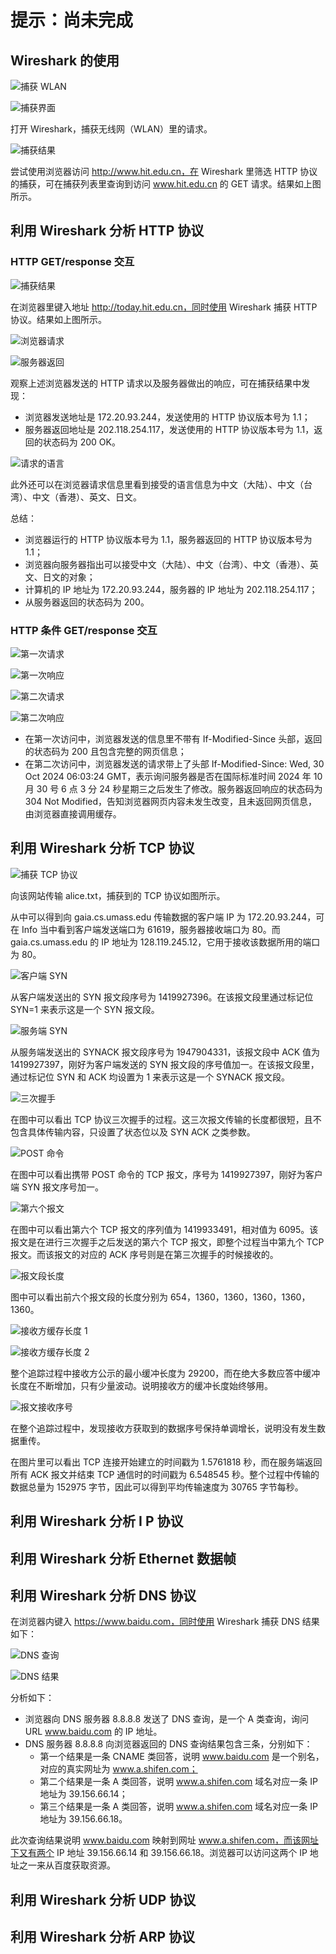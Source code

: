 # 提示：尚未完成

## Wireshark 的使用

![捕获 WLAN](./images/1-capture.png)

![捕获界面](./images/1-tools.png)

打开 Wireshark，捕获无线网（WLAN）里的请求。

![捕获结果](./images/1-homepage.png)

尝试使用浏览器访问 http://www.hit.edu.cn，在 Wireshark 里筛选 HTTP 协议的捕获，可在捕获列表里查询到访问 www.hit.edu.cn 的 GET 请求。结果如上图所示。

## 利用 Wireshark 分析 HTTP 协议

### HTTP GET/response 交互

![捕获结果](./images/2-today.png)

在浏览器里键入地址 http://today.hit.edu.cn，同时使用 Wireshark 捕获 HTTP 协议。结果如上图所示。

![浏览器请求](./images/2-request.png)

![服务器返回](./images/2-response.png)

观察上述浏览器发送的 HTTP 请求以及服务器做出的响应，可在捕获结果中发现：

- 浏览器发送地址是 172.20.93.244，发送使用的 HTTP 协议版本号为 1.1；
- 服务器返回地址是 202.118.254.117，发送使用的 HTTP 协议版本号为 1.1，返回的状态码为 200 OK。

![请求的语言](./images/2-language.png)

此外还可以在浏览器请求信息里看到接受的语言信息为中文（大陆）、中文（台湾）、中文（香港）、英文、日文。

总结：

- 浏览器运行的 HTTP 协议版本号为 1.1，服务器返回的 HTTP 协议版本号为 1.1；
- 浏览器向服务器指出可以接受中文（大陆）、中文（台湾）、中文（香港）、英文、日文的对象；
- 计算机的 IP 地址为 172.20.93.244，服务器的 IP 地址为 202.118.254.117；
- 从服务器返回的状态码为 200。

### HTTP 条件 GET/response 交互

![第一次请求](./images/2-request-1.png)

![第一次响应](./images/2-response-1.png)

![第二次请求](./images/2-request-2.png)

![第二次响应](./images/2-response-2.png)

- 在第一次访问中，浏览器发送的信息里不带有 If-Modified-Since 头部，返回的状态码为 200 且包含完整的网页信息；
- 在第二次访问中，浏览器发送的请求带上了头部 If-Modified-Since: Wed, 30 Oct 2024 06:03:24 GMT，表示询问服务器是否在国际标准时间 2024 年 10 月 30 号 6 点 3 分 24 秒星期三之后发生了修改。服务器返回响应的状态码为 304 Not Modified，告知浏览器网页内容未发生改变，且未返回网页信息，由浏览器直接调用缓存。

## 利用 Wireshark 分析 TCP 协议

![捕获 TCP 协议](./images/3-tcp.png)

向该网站传输 alice.txt，捕获到的 TCP 协议如图所示。

从中可以得到向 gaia.cs.umass.edu 传输数据的客户端 IP 为 172.20.93.244，可在 Info 当中看到客户端发送端口为 61619，服务器接收端口为 80。而 gaia.cs.umass.edu 的 IP 地址为 128.119.245.12，它用于接收该数据所用的端口为 80。

![客户端 SYN](./images/3-client-syn.png)

从客户端发送出的 SYN 报文段序号为 1419927396。在该报文段里通过标记位 SYN=1 来表示这是一个 SYN 报文段。

![服务端 SYN](./images/3-server-syn.png)

从服务端发送出的 SYNACK 报文段序号为 1947904331，该报文段中 ACK 值为 1419927397，刚好为客户端发送的 SYN 报文段的序号值加一。在该报文段里，通过标记位 SYN 和 ACK 均设置为 1 来表示这是一个 SYNACK 报文段。

![三次握手](./images//3-tcp-3.png)

在图中可以看出 TCP 协议三次握手的过程。这三次报文传输的长度都很短，且不包含具体传输内容，只设置了状态位以及 SYN ACK 之类参数。

![POST 命令](./images/3-post.png)

在图中可以看出携带 POST 命令的 TCP 报文，序号为 1419927397，刚好为客户端 SYN 报文序号加一。

![第六个报文](./images/3-sixth-tcp.png)

在图中可以看出第六个 TCP 报文的序列值为 1419933491，相对值为 6095。该报文是在进行三次握手之后发送的第六个 TCP 报文，即整个过程当中第九个 TCP 报文。而该报文的对应的 ACK 序号则是在第三次握手的时候接收的。

![报文段长度](./images/3-length.png)

图中可以看出前六个报文段的长度分别为 654，1360，1360，1360，1360，1360。

![接收方缓存长度 1](./images/3-buffer-1.png)

![接收方缓存长度 2](./images/3-buffer-2.png)

整个追踪过程中接收方公示的最小缓冲长度为 29200，而在绝大多数应答中缓冲长度在不断增加，只有少量波动。说明接收方的缓冲长度始终够用。

![报文接收序号](./images/3-receive.png)

在整个追踪过程中，发现接收方获取到的数据序号保持单调增长，说明没有发生数据重传。

在图片里可以看出 TCP 连接开始建立的时间戳为 1.5761818 秒，而在服务端返回所有 ACK 报文并结束 TCP 通信时的时间戳为 6.548545 秒。整个过程中传输的数据总量为 152975 字节，因此可以得到平均传输速度为 30765 字节每秒。

## 利用 Wireshark 分析 I P 协议



## 利用 Wireshark 分析 Ethernet 数据帧


## 利用 Wireshark 分析 DNS 协议

在浏览器内键入 https://www.baidu.com，同时使用 Wireshark 捕获 DNS 结果如下：

![DNS 查询](./images/6-query.png)

![DNS 结果](./images/6-answer.png)

分析如下：

- 浏览器向 DNS 服务器 8.8.8.8 发送了 DNS 查询，是一个 A 类查询，询问 URL www.baidu.com 的 IP 地址。
- DNS 服务器 8.8.8.8 向浏览器返回的 DNS 查询结果包含三条，分别如下：
  - 第一个结果是一条 CNAME 类回答，说明 www.baidu.com 是一个别名，对应的真实网址为 www.a.shifen.com；
  - 第二个结果是一条 A 类回答，说明 www.a.shifen.com 域名对应一条 IP 地址为 39.156.66.14；
  - 第三个结果是一条 A 类回答，说明 www.a.shifen.com 域名对应一条 IP 地址为 39.156.66.18。

此次查询结果说明 www.baidu.com 映射到网址 www.a.shifen.com，而该网址下又有两个 IP 地址 39.156.66.14 和 39.156.66.18。浏览器可以访问这两个 IP 地址之一来从百度获取资源。

## 利用 Wireshark 分析 UDP 协议


## 利用 Wireshark 分析 ARP 协议

